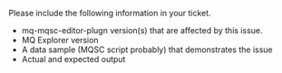 Please include the following information in your ticket.

- mq-mqsc-editor-plugn version(s) that are affected by this issue.
- MQ Explorer version
- A data sample (MQSC script probably) that demonstrates the issue
- Actual and expected output
